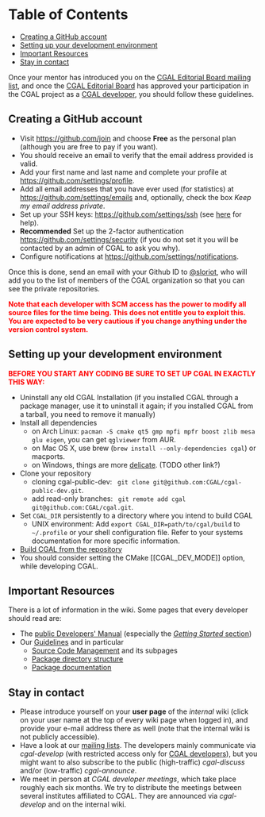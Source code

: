 <!--TOC-->

# Table of Contents
* [Creating a GitHub account](#creating-a-github-account)
* [Setting up your development environment](#setting-up-your-development-environment)
* [Important Resources](#important-resources)
* [Stay in contact](#stay-in-contact)

<!--TOC-->

Once your mentor has introduced you on the [CGAL Editorial Board mailing list](Mailing-Lists), and once the [CGAL Editorial Board](https://www.cgal.org/people.html) has approved your participation in the CGAL project as a [CGAL developer](https://www.cgal.org/project_rules.html#developers), you should follow these guidelines. 

## Creating a GitHub account

-   Visit <https://github.com/join> and choose **Free** as the
    personal plan (although you are free to pay if you want).
-   You should receive an email to verify that the email address
    provided is valid.
-   Add your first name and last name and complete your profile at
    <https://github.com/settings/profile>.
-   Add all email addresses that you have ever used (for statistics) at
    <https://github.com/settings/emails> and, optionally, check the box
    *Keep my email address private*.
-   Set up your SSH keys: <https://github.com/settings/ssh> (see
    [here](http://help.github.com/key-setup-redirect) for help).
-   **Recommended** Set up the 2-factor authentication
    <https://github.com/settings/security> (if you do not set it you will
    be contacted by an admin of CGAL to ask you why).
-   Configure notifications at
    <https://github.com/settings/notifications>.

Once this is done, send an email with your Github ID to [@sloriot](https://github.com/sloriot), who will
add you to the list of members of the CGAL organization so that you can
see the private repositories.

**<span style="color:red">Note that each developer with SCM access has
the power to modify all source files for the time being. This does not
entitle you to exploit this. You are expected to be very cautious if you
change anything under the version control system.</span>**

## Setting up your development environment


**<span style="color: red; ">BEFORE YOU START ANY CODING BE SURE TO SET
UP CGAL IN EXACTLY THIS WAY:</span>**

- Uninstall any old CGAL Installation (if you installed CGAL through a package manager, use it to uninstall it again; if you installed CGAL from a tarball, you need to remove it manually)
- Install all dependencies
  - on Arch Linux: `pacman -S cmake qt5 gmp mpfi mpfr boost zlib mesa glu eigen`, you can get `qglviewer` from AUR.
  - on Mac OS X, use brew (`brew install --only-dependencies cgal`) or macports.
  - on Windows, things are more [delicate](https://www.cgal.org/windows_installation.html). (TODO other link?)
- Clone your repository
  - cloning cgal-public-dev: ` git clone git@github.com:CGAL/cgal-public-dev.git`.
  - add read-only branches: ` git remote add cgal git@github.com:CGAL/cgal.git`.
- Set `CGAL_DIR` persistently to a directory where you intend to build CGAL
  - UNIX environment: Add `export CGAL_DIR=path/to/cgal/build` to `~/.profile` or your shell configuration file. Refer to your systems documentation for more specific information.
- [Build CGAL from the repository](Branch-Build#using-a-single-version-of-cgal)
- You should consider setting the CMake [[CGAL_DEV_MODE]] option, while developing CGAL.
## Important Resources


There is a lot of information in the wiki. Some pages that every
developer should read are:

-   The [public Developers' Manual](https://doc.cgal.org/latest/Manual/dev_manual.html)
    (especially the [*Getting Started* section](https://doc.cgal.org/latest/Manual/general_intro.html))
-   Our [Guidelines](Guidelines) and in particular
    - [Source Code Management](Source-Code-Management-with-Git) and
    its subpages 
    - [Package directory structure](Directory-Structure-for-Packages)
    - [Package documentation](Documentation-Guidelines)

## Stay in contact

-   Please introduce yourself on your **user page** of the *internal* wiki (click on your user
    name at the top of every wiki page when logged in), and provide your
    e-mail address there as well (note that the internal wiki is not
    publicly accessible).
-   Have a look at our [mailing lists](Mailing-Lists). The
    developers mainly communicate via *cgal-develop* (with restricted
    access only for [CGAL developers](https://www.cgal.org/project_rules.html#developers)), but you might want to also
    subscribe to the public (high-traffic) *cgal-discuss* and/or
    (low-traffic) *cgal-announce*.
-   We meet in person at *CGAL developer meetings*, which take place roughly each six
    months. We try to distribute the meetings between several institutes
    affiliated to CGAL. They are announced via *cgal-develop* and on the internal
    wiki.
